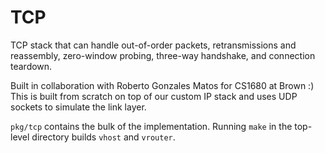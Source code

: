 # TCP
TCP stack that can handle out-of-order packets, retransmissions and reassembly, zero-window probing, three-way handshake, and connection teardown.

Built in collaboration with Roberto Gonzales Matos for CS1680 at Brown :) This is built from scratch on top of our custom IP stack and uses UDP sockets to simulate the link layer.

`pkg/tcp` contains the bulk of the implementation. Running `make` in the top-level directory builds `vhost` and `vrouter`.
